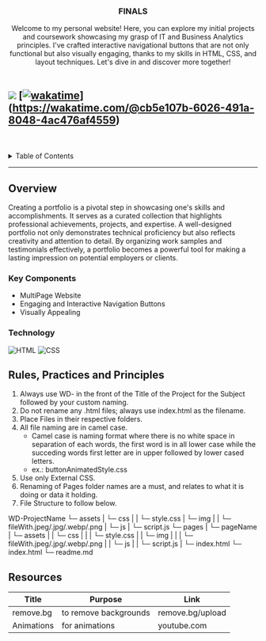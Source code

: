 <a name="readme-top">

<br/>

<br />
<div align="center">
  <a href="https://github.com/vizmarvz/">
  <!-- TODO: If you want to add logo or banner you can add it here -->
  </a>
<!-- TODO: Change Title to the name of the title of your Project -->
  <h3 align="center">FINALS</h3>
</div>
<!-- TODO: Make a short description -->
<div align="center">
Welcome to my personal website! Here, you can explore my initial projects and coursework showcasing my grasp of IT and Business Analytics principles. I've crafted interactive navigational buttons that are not only functional but also visually engaging, thanks to my skills in HTML, CSS, and layout techniques. Let's dive in and discover more together!
</div>

<br />

![](https://visit-counter.vercel.app/counter.png?page=vizmarvs/finals)
[[![wakatime](https://wakatime.com/badge/user/5eb8587c-affc-4f9f-b183-4bc98d385a16/project/9b4d1bae-2343-453c-906c-1e92afd8d06e.svg)](https://wakatime.com/badge/user/5eb8587c-affc-4f9f-b183-4bc98d385a16/project/9b4d1bae-2343-453c-906c-1e92afd8d06e)](https://wakatime.com/@cb5e107b-6026-491a-8048-4ac476af4559)
---

<br />
<br />

<details>
  <summary>Table of Contents</summary>
  <ol>
    <li>
      <a href="#overview">Overview</a>
      <ol>
        <li>
          <a href="#key-components">Key Components</a>
        </li>
        <li>
          <a href="#technology">Technology</a>
        </li>
      </ol>
    </li>
    <li>
      <a href="#rule,-practices-and-principles">Rules, Practices and Principles</a>
    </li>
    <li>
      <a href="#resources">Resources</a>
    </li>
  </ol>
</details>

---

## Overview
Creating a portfolio is a pivotal step in showcasing one's skills and accomplishments. It serves as a curated collection that highlights professional achievements, projects, and expertise. A well-designed portfolio not only demonstrates technical proficiency but also reflects creativity and attention to detail. By organizing work samples and testimonials effectively, a portfolio becomes a powerful tool for making a lasting impression on potential employers or clients.

### Key Components
- MultiPage Website
- Engaging and Interactive Navigation Buttons
- Visually Appealing

### Technology
<!-- TODO: List of Technology Used -->
![HTML](https://img.shields.io/badge/HTML-E34F26?style=for-the-badge&logo=html5&logoColor=white)
![CSS](https://img.shields.io/badge/CSS-1572B6?style=for-the-badge&logo=css3&logoColor=white)

## Rules, Practices and Principles
1. Always use WD- in the front of the Title of the Project for the Subject followed by your custom naming.
2. Do not rename any .html files; always use index.html as the filename.
3. Place Files in their respective folders.
4. All file naming are in camel case.
   - Camel case is naming format where there is no white space in separation of each words, the first word is in all lower case while the succeding words first letter are in upper followed by lower cased letters.
   - ex.: buttonAnimatedStyle.css
5. Use only External CSS.
6. Renaming of Pages folder names are a must, and relates to what it is doing or data it holding.
7. File Structure to follow below.

WD-ProjectName
└─ assets
|   └─ css
|   |   └─ style.css
|   └─ img
|   |   └─ fileWith.jpeg/.jpg/.webp/.png
|   └─ js
|       └─ script.js
└─ pages
|  └─ pageName
|     └─ assets
|     |  └─ css
|     |  |  └─ style.css
|     |  └─ img
|     |  |  └─ fileWith.jpeg/.jpg/.webp/.png
|     |  └─ js
|     |     └─ script.js
|     └─ index.html
└─ index.html
└─ readme.md

## Resources

<!-- TODO: Add References -->
| Title | Purpose | Link |
|-|-|-|
| remove.bg | to remove backgrounds | remove.bg/upload |
| Animations | for animations | youtube.com |
